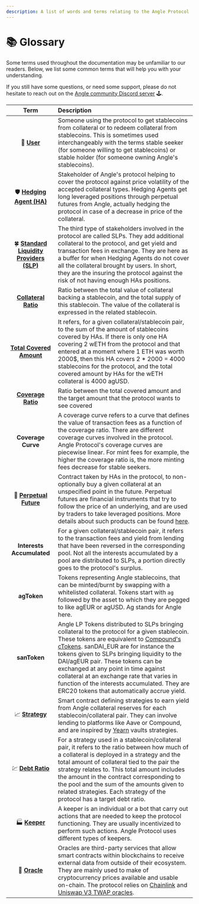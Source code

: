 ```yaml
---
description: A list of words and terms relating to the Angle Protocol
---
```


# 📚 Glossary

Some terms used throughout the documentation may be unfamiliar to our readers. Below, we list some common terms that will help you with your understanding. 

If you still have some questions, or need some support, please do not hesitate to reach out on the [Angle community Discord server](https://discord.gg/67WSSZqBG6) 🕹️.

| Term | Description |
| :---: | :--- |
| 💱 [**User**](concepts/stable-seekers/) | Someone using the protocol to get stablecoins from collateral or to redeem collateral from stablecoins. This is sometimes used interchangeably with the terms stable seeker \(for someone willing to get stablecoins\) or stable holder \(for someone owning Angle's stablecoins\). |
| 🛡️ [**Hedging Agent \(HA\)**](concepts/hedging-agents/) | Stakeholder of Angle's protocol helping to cover the protocol against price volatility of the accepted collateral types. Hedging Agents get long leveraged positions through perpetual futures from Angle, actually hedging the protocol in case of a decrease in price of the collateral. |
| 🍀 [**Standard Liquidity  Providers \(SLP\)**](concepts/standard-liquidity-providers/) | The third type of stakeholders involved in the protocol are called SLPs. They add additional collateral to the protocol, and get yield and transaction fees in exchange. They are here as a buffer for when Hedging Agents do not cover all the collateral brought by users. In short, they are the insuring the protocol against the risk of not having enough HAs positions. |
| [**Collateral Ratio**](https://docs.angle.money/concepts/collateral-ratio) | Ratio between the total value of collateral backing a stablecoin, and the total supply of this stablecoin. The value of the collateral is expressed in the related stablecoin. |
| [**Total Covered Amount**](concepts/hedging-agents/#has-covered-amounts) | It refers, for a given collateral/stablecoin pair, to the sum of the amount of stablecoins covered by HAs. If there is only one HA covering 2 wETH from the protocol and that entered at a moment where 1 ETH was worth 2000$, then this HA covers 2 \* 2000 = 4000 stablecoins for the protocol, and the total covered amount by HAs for the wETH collateral is 4000 agUSD. |
| [**Coverage Ratio**](concepts/hedging-agents/faq-ha.md#what-is-exactly-implied-by-the-coverage-ratio) | Ratio between the total covered amount and the target amount that the protocol wants to see covered |
| **Coverage Curve** | A coverage curve refers to a curve that defines the value of transaction fees as a function of the coverage ratio. There are different coverage curves involved in the protocol. Angle Protocol's coverage curves are piecewise linear. For mint fees for example, the higher the coverage ratio is, the more minting fees decrease for stable seekers. |
| 🔮 [**Perpetual Future**](concepts/hedging-agents/#perpetual-futures) | Contract taken by HAs in the protocol, to non-optionally buy a given collateral at an unspecified point in the future. Perpetual futures are financial instruments that try to follow the price of an underlying, and are used by traders to take leveraged positions. More details about such products can be found [here](https://academy.binance.com/en/articles/what-are-perpetual-futures-contracts). |
| **Interests Accumulated** | For a given collateral/stablecoin pair, it refers to the transaction fees and yield from lending that have been reversed in the corresponding pool. Not all the interests accumulated by a pool are distributed to SLPs, a portion directly goes to the protocol's surplus. |
| **agToken** | Tokens representing Angle stablecoins, that can be minted/burnt by swapping with a whitelisted collateral. Tokens start with `ag` followed by the asset to which they are pegged to like agEUR or agUSD. Ag stands for Angle here. |
| **sanToken** | Angle LP Tokens distributed to SLPs bringing collateral to the protocol for a given stablecoin. These tokens are equivalent to [Compound's cTokens](https://compound.finance/docs/ctokens). sanDAI\_EUR are for instance the tokens given to SLPs bringing liquidity to the DAI/agEUR pair. These tokens can be exchanged at any point in time against collateral at an exchange rate that varies in function of the interests accumulated. They are ERC20 tokens that automatically accrue yield. |
| 📈  [**Strategy**](concepts/lending.md) | Smart contract defining strategies to earn yield from Angle collateral reserves for each stablecoin/collateral pair. They can involve lending to platforms like Aave or Compound, and are inspired by [Yearn](https://docs.yearn.finance/resources/defi-glossary#yvault) vaults strategies. |
| 💹  [**Debt Ratio**](concepts/lending.md#debt-ratio) | For a strategy used in a stablecoin/collateral pair, it refers to the ratio between how much of a collateral is deployed in a strategy and the total amount of collateral tied to the pair the strategy relates to. This total amount includes the amount in the contract corresponding to the pool and the sum of the amounts given to related strategies. Each strategy of the protocol has a target debt ratio. |
| 🏭  [**Keeper**](concepts/keepers.md) | A keeper is an individual or a bot that carry out actions that are needed to keep the protocol functioning. They are usually incentivized to perform such actions. Angle Protocol uses different types of keepers. |
| 🔱 [**Oracle**](concepts/oracles.md) | Oracles are third-party services that allow smart contracts within blockchains to receive external data from outside of their ecosystem. They are mainly used to make of cryptocurrency prices available and usable on-chain. The protocol relies on [Chainlink](https://chain.link) and [Uniswap V3 TWAP oracles](https://uniswap.org/blog/uniswap-v3/). |

